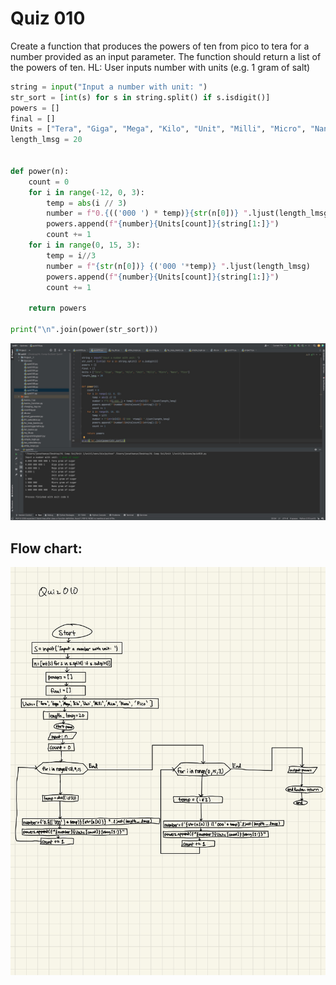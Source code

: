 # Quiz 010
Create a function that produces the powers of ten from pico to tera for a number provided as an input parameter.
The function should return a list of the powers of ten. HL: User inputs number with units (e.g. 1 gram of salt)


```.py
string = input("Input a number with unit: ")
str_sort = [int(s) for s in string.split() if s.isdigit()]
powers = []
final = []
Units = ["Tera", "Giga", "Mega", "Kilo", "Unit", "Milli", "Micro", "Nano", "Pico"]
length_lmsg = 20


def power(n):
    count = 0
    for i in range(-12, 0, 3):
        temp = abs(i // 3)
        number = f"0.{(('000 ') * temp)}{str(n[0])} ".ljust(length_lmsg)
        powers.append(f"{number}{Units[count]}{string[1:]}")
        count += 1
    for i in range(0, 15, 3):
        temp = i//3
        number = f"{str(n[0])} {('000 '*temp)} ".ljust(length_lmsg)
        powers.append(f"{number}{Units[count]}{string[1:]}")
        count += 1

    return powers

print("\n".join(power(str_sort)))
```


![](quiz010.jpg)


## Flow chart:


![](010flowchart.jpg)
